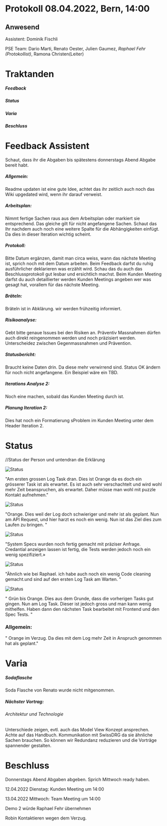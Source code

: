 # Protokoll 08.04.2022, Bern, 14:00 
## Anwesend 
Assistent: Dominik Fischli

PSE Team: Dario Marti, Renato Oester, Julien Gaumez, *Raphael Fehr (Protokollist)*, Ramona Christen(Leiter)

# Traktanden

##### Feedback 

##### Status

##### Varia 

##### Beschluss

# Feedback Assistent
Schaut, dass ihr die Abgaben bis spätestens donnerstags Abend Abgabe bereit habt.

##### Allgemein:
Readme updaten ist eine gute Idee, achtet das ihr zeitlich auch noch das Wiki upgedated wird, wenn ihr darauf verweist. 

##### Arbeitsplan:
Nimmt fertige Sachen raus aus dem Arbeitsplan oder markiert sie entsprechend. Das gleiche gilt für nicht angefangene Sachen.
Schaut das Ihr nachdem auch noch eine weitere Spalte für die Abhängigkeiten einfügt. Da dies in dieser Iteration wichtig scheint.

##### Protokoll:
Bitte Datum ergänzen, damit man circa weiss, wann das nächste Meeting ist, sprich noch mit dem Datum arbeiten. Beim Feedback darfst du ruhig ausführlicher deklarieren was erzählt wird. Schau das du auch das Beschlussprotokoll gut lesbar und ersichtlich machst. 
Beim Kunden Meeting darfst du auch detaillierter werden 
Kunden Meetings angeben wer was gesagt hat, vorallem für das nächste Meeting.

##### Bräteln:
Bräteln ist in Abklärung. wir werden frühzeitig informiert.

##### Risikoanalyse:
Gebt bitte genaue Issues bei den Risiken an.
Präventiv Massnahmen dürfen auch direkt reingenommen werden und noch präzisiert werden. 
Unterscheidez zwischen Gegenmassnahmen und Prävention. 

##### Statusbericht:
Braucht keine Daten drin. Da diese mehr verwirrend sind. Status OK ändern für noch nicht angefangene. Ein Beispiel wäre ein TBD.

##### Iterations Analyse 2:
Noch eine machen, sobald das Kunden Meeting durch ist. 

##### Planung Iteration 2:
Dies hat noch ein Formatierung sProblem im Kunden Meeting unter dem Header Iteration 2. 



# Status
//Status der Person und untendran die Erklärung 

![Status](https://img.shields.io/badge/Ramona_Christen-orange-orange)

"Am ersten grossen Log Task dran. Dies ist Orange da es doch ein grösserer Task ist als erwartet. Es ist auch sehr verschachtelt und wird wohl mehr Zeit beanspruchen, als erwartet. Daher müsse man wohl mit puzzle Kontakt aufnehmen."



![Status](https://img.shields.io/badge/Dario_Marti-orange-orange)

"Orange. Dies weil der Log doch schwieriger und mehr ist als geplant. Nun am API Request, und hier harzt es noch ein wenig. Nun ist das Ziel dies zum Laufen zu bringen. "



![Status](https://img.shields.io/badge/Renat_Oester-green-green)

"System Specs wurden noch fertig gemacht mit präziser Anfrage. Credantial anzeigen lassen ist fertig, die Tests werden jedoch noch ein wenig spezifiziert.»



![Status](https://img.shields.io/badge/Julien_Gaumez-orange-orange)

"Ähnlich wie bei Raphael. ich habe auch noch ein wenig Code cleaning gemacht.und sind auf den ersten Log Task am Warten. "


![Status](https://img.shields.io/badge/Raphael_Fehr-orange-orange)

" Grün bis Orange. Dies aus dem Grunde, dass die vorherigen Tasks gut gingen. Nun am Log Task. Dieser ist jedoch gross und man kann wenig mithelfen. Haben dann den nächsten Task bearbeitet mit Frontend und den Spec Tests. "

### Allgemein:
" Orange im Verzug. Da dies mit dem Log mehr Zeit in Anspruch genommen hat als geplant."




# Varia 
##### Sodaflasche
Soda Flasche von Renato wurde nicht mitgenommen.  

##### Nächster Vortrag: 
###### Architektur und Technologie
Unterschiede zeigen, evtl. auch das Model View Konzept ansprechen. Achte auf das Handbuch. Kommunikation mit SwissDRG da sie ähnliche Sachen brauchen. So können wir Redundanz reduzieren und die Vorträge spannender gestalten.






# Beschluss 

Donnerstags Abend Abgaben abgeben. Sprich Mittwoch ready haben. 

12.04.2022 Dienstag: Kunden Meeting um 14:00 

13.04.2022 Mittwoch: Team Meeting um 14:00

Demo 2 würde Raphael Fehr übernehmen 

Robin Kontaktieren wegen dem Verzug. 
